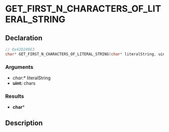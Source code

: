 # GET_FIRST_N_CHARACTERS_OF_LITERAL_STRING

## Declaration
```cpp
// 0x42D249E3
char* GET_FIRST_N_CHARACTERS_OF_LITERAL_STRING(char* literalString, uint chars);
```

### Arguments
- **char*:** literalString
- **uint:** chars

### Results
- **char***

## Description
